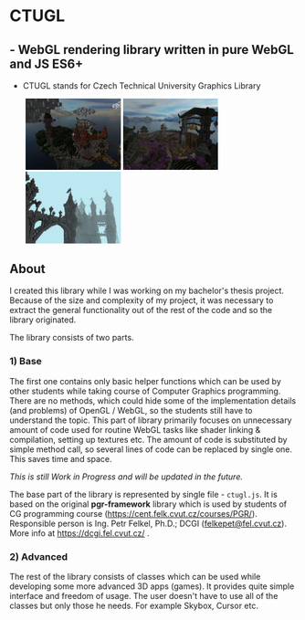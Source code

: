 # CTUGL
## - WebGL rendering library written in pure WebGL and JS ES6+
- CTUGL stands for Czech Technical University Graphics Library

<p style="margin-left: 2em">
   <img src="minecraft_lobby.JPG" style="width: 35%">
   <img src="chinesse.JPG" style="width: 35%">
   <img src="castle_fog.JPG" style="width: 35%">
</p>

## About
I created this library while I was working on my bachelor's thesis project. Because of the size and complexity of my project, it was necessary to extract
the general functionality out of the rest of the code and so the library originated.

The library consists of two parts. 

### 1) Base 
The first one contains only basic helper functions which can be used by other students while taking course of Computer Graphics programming.
There are no methods, which could hide some of the implementation details (and problems) of OpenGL / WebGL, so the students still have to understand the topic.
This part of library primarily focuses on unnecessary amount of code used for routine WebGL tasks like shader linking & compilation, setting up textures etc.
The amount of code is substituted by simple method call, so several lines of code can be replaced by single one. This saves time and space.

*This is still Work in Progress and will be updated in the future.*

The base part of the library is represented by single file - `ctugl.js`. It is based on the original **__pgr-framework__** library which is used by students of CG programming course (https://cent.felk.cvut.cz/courses/PGR/).
Responsible person is Ing. Petr Felkel, Ph.D.; DCGI (felkepet@fel.cvut.cz). More info at https://dcgi.fel.cvut.cz/ .

### 2) Advanced
The rest of the library consists of classes which can be used while developing some more advanced 3D apps (games). It provides quite simple interface and freedom of usage. 
The user doesn't have to use all of the classes but only those he needs. For example Skybox, Cursor etc.
